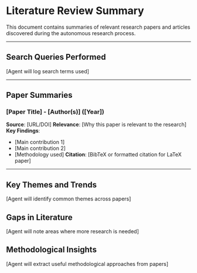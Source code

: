 # Literature Review Summary

This document contains summaries of relevant research papers and articles discovered during the autonomous research process.

---

## Search Queries Performed
[Agent will log search terms used]

---

## Paper Summaries

### [Paper Title] - [Author(s)] ([Year])
**Source**: [URL/DOI]
**Relevance**: [Why this paper is relevant to the research]
**Key Findings**:
- [Main contribution 1]
- [Main contribution 2]
- [Methodology used]
**Citation**: [BibTeX or formatted citation for LaTeX paper]

---

## Key Themes and Trends
[Agent will identify common themes across papers]

## Gaps in Literature
[Agent will note areas where more research is needed]

## Methodological Insights
[Agent will extract useful methodological approaches from papers] 